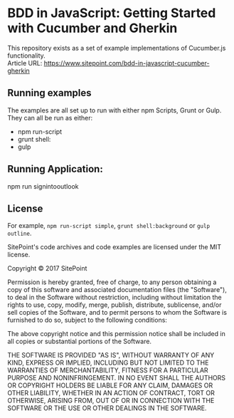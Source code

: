 # BDD in JavaScript: Getting Started with Cucumber and Gherkin

This repository exists as a set of example implementations of Cucumber.js functionality.  
Article URL: https://www.sitepoint.com/bdd-in-javascript-cucumber-gherkin


## Running examples

The examples are all set up to run with either npm Scripts, Grunt or Gulp. They can all be run as either:

* npm run-script <example>
* grunt shell:<example>
* gulp <example>

## Running Application:
npm run signintooutlook

## License

For example, `npm run-script simple`, `grunt shell:background` or `gulp outline`.

SitePoint's code archives and code examples are licensed under the MIT license.

Copyright © 2017 SitePoint

Permission is hereby granted, free of charge, to any person obtaining a copy of this software and associated documentation files (the "Software"), to deal in the Software without restriction, including without limitation the rights to use, copy, modify, merge, publish, distribute, sublicense, and/or sell copies of the Software, and to permit persons to whom the Software is furnished to do so, subject to the following conditions:

The above copyright notice and this permission notice shall be included in all copies or substantial portions of the Software.

THE SOFTWARE IS PROVIDED "AS IS", WITHOUT WARRANTY OF ANY KIND, EXPRESS OR IMPLIED, INCLUDING BUT NOT LIMITED TO THE WARRANTIES OF MERCHANTABILITY, FITNESS FOR A PARTICULAR PURPOSE AND NONINFRINGEMENT. IN NO EVENT SHALL THE AUTHORS OR COPYRIGHT HOLDERS BE LIABLE FOR ANY CLAIM, DAMAGES OR OTHER LIABILITY, WHETHER IN AN ACTION OF CONTRACT, TORT OR OTHERWISE, ARISING FROM, OUT OF OR IN CONNECTION WITH THE SOFTWARE OR THE USE OR OTHER DEALINGS IN THE SOFTWARE.
